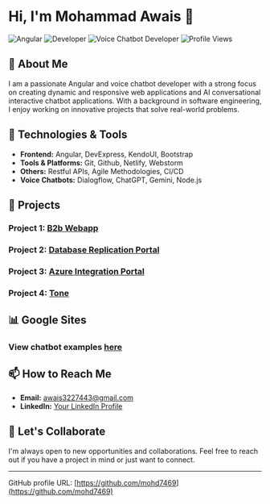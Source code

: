 # Hi, I'm Mohammad Awais 👋

![Angular](https://img.shields.io/badge/Angular-v18-red)
![Developer](https://img.shields.io/badge/Developer-Angular-blue)
![Voice Chatbot Developer](https://img.shields.io/badge/Voice%20Chatbot%20Developer-green)
![Profile Views](https://komarev.com/ghpvc/?username=your-username&color=brightgreen)

## 🚀 About Me

I am a passionate Angular and voice chatbot developer with a strong focus on creating dynamic and responsive web applications and AI conversational interactive chatbot applications. With a background in software engineering, I enjoy working on innovative projects that solve real-world problems.

## 🔧 Technologies & Tools

- **Frontend:** Angular, DevExpress, KendoUI, Bootstrap
- **Tools & Platforms:** Git, Github, Netlify, Webstorm
- **Others:** Restful APIs, Agile Methodologies, CI/CD
- **Voice Chatbots:** Dialogflow, ChatGPT, Gemini, Node.js

## 📝 Projects

### Project 1: [B2b Webapp](https://www.upwork.com/freelancers/~01a416a5e17daab2b5?p=1795772385609863168)
### Project 2: [Database Replication Portal](https://www.upwork.com/freelancers/~01a416a5e17daab2b5?p=1795769995342548992)
### Project 3: [Azure Integration Portal](https://www.upwork.com/freelancers/~01a416a5e17daab2b5?p=1795767563821686784)
### Project 4: [Tone](https://www.upwork.com/freelancers/~01a416a5e17daab2b5?p=1168494294115094528)

## 📊 Google Sites

### View chatbot examples [here](http://sites.google.com/view/awais786327)

## 📫 How to Reach Me

- **Email:** [awais3227443@gmail.com](mailto:awais3227443@gmail.com)
- **LinkedIn:** [Your LinkedIn Profile](https://linkedin.com/in/your-profile)

## 🤝 Let's Collaborate

I'm always open to new opportunities and collaborations. Feel free to reach out if you have a project in mind or just want to connect.

---

GitHub profile URL: [https://github.com/mohd7469](https://github.com/mohd7469)
